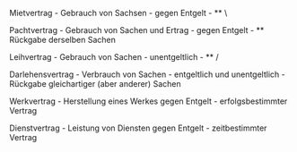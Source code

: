 
Mietvertrag - Gebrauch von Sachsen - gegen Entgelt - ** \

Pachtvertrag - Gebrauch von Sachen und Ertrag - gegen Entgelt - ** Rückgabe derselben Sachen

Leihvertrag - Gebrauch von Sachen - unentgeltlich - ** /

Darlehensvertrag - Verbrauch von Sachen - entgeltlich und unentgeltlich - Rückgabe gleichartiger (aber anderer) Sachen

Werkvertrag - Herstellung eines Werkes gegen Entgelt - erfolgsbestimmter Vertrag 

Dienstvertrag - Leistung von Diensten gegen Entgelt - zeitbestimmter Vertrag 

